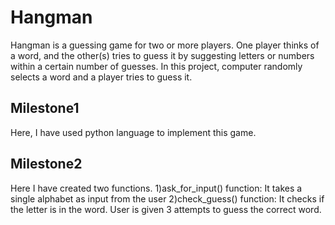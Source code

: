 # Hangman
Hangman is a guessing game for two or more players. One player thinks of a word,  and the other(s) tries to guess it by suggesting letters or numbers within a certain number of guesses.
In this project, computer randomly selects a word and a player tries to guess it.

## Milestone1
Here, I have used python language to implement this game.

## Milestone2

Here I have created two functions.
1)ask_for_input() function: It takes a single alphabet as input from the user
2)check_guess() function: It checks if the letter is in the word.
User is given 3 attempts to guess the correct word.

